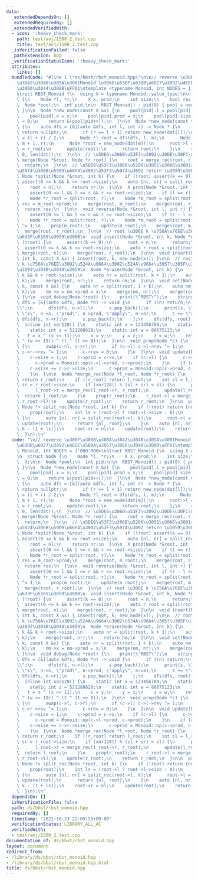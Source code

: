 ```yaml
---
data:
  _extendedDependsOn: []
  _extendedRequiredBy: []
  _extendedVerifiedWith:
  - icon: ':heavy_check_mark:'
    path: test/aoj/1508_2.test.cpp
    title: test/aoj/1508_2.test.cpp
  _isVerificationFailed: false
  _pathExtension: hpp
  _verificationStatusIcon: ':heavy_check_mark:'
  attributes:
    links: []
  bundledCode: "#line 1 \"ds/bbst/rbst_monoid.hpp\"\n\n// reverse \u306F\u3068\u308A\
    \u3042\u3048\u305A\u3001Monoid \u306E\u53EF\u63DB\u6027\u3092\u4EEE\u5B9A\u3057\
    \u3066\u3044\u308B\uFF01\ntemplate <typename Monoid, int NODES = 1'000'000>\n\
    struct RBST_Monoid {\n  using X = typename Monoid::value_type;\n\n  struct Node\
    \ {\n    Node *l, *r;\n    X x, prod;\n    int size;\n    bool rev;\n  };\n\n\
    \  Node *pool;\n  int pid;\n\n  RBST_Monoid() : pid(0) { pool = new Node[NODES];\
    \ }\n\n  Node *new_node(const X &x) {\n    pool[pid].l = pool[pid].r = nullptr;\n\
    \    pool[pid].x = x;\n    pool[pid].prod = x;\n    pool[pid].size = 1;\n    pool[pid].rev\
    \ = 0;\n    return &(pool[pid++]);\n  }\n\n  Node *new_node(const vc<X> &dat)\
    \ {\n    auto dfs = [&](auto &dfs, int l, int r) -> Node * {\n      if (l == r)\
    \ return nullptr;\n      if (r == l + 1) return new_node(dat[l]);\n      int m\
    \ = (l + r) / 2;\n      Node *l_root = dfs(dfs, l, m);\n      Node *r_root = dfs(dfs,\
    \ m + 1, r);\n      Node *root = new_node(dat[m]);\n      root->l = l_root, root->r\
    \ = r_root;\n      update(root);\n      return root;\n    };\n    return dfs(dfs,\
    \ 0, len(dat));\n  }\n\n  // \u5DE6\u306B\u53F3\u3092\u30DE\u30FC\u30B8\n  void\
    \ merge(Node *&root, Node *r_root) {\n    root = merge_rec(root, r_root);\n  \
    \  return;\n  }\n\n  // \u5DE6\u53F3\u306B\u5206\u3051\u3066\u3001root \u3092\u5DE6\
    \u5074\u306B\u5909\u66F4\u3002\u53F3\u5074\u3092 return \u3059\u308B\u3002\n \
    \ Node *split(Node *&root, int k) {\n    if (!root) assert(k == 0);\n    if (root)\
    \ assert(0 <= k && k <= root->size);\n    auto [nl, nr] = split_rec(root, k);\n\
    \    root = nl;\n    return nr;\n  }\n\n  X prod(Node *&root, int l, int r) {\n\
    \    assert(0 <= l && l <= r && r <= root->size);\n    if (l == r) return Monoid::unit();\n\
    \    Node *r_root = split(root, r);\n    Node *m_root = split(root, l);\n    X\
    \ res = m_root->prod;\n    merge(root, m_root);\n    merge(root, r_root);\n  \
    \  return res;\n  }\n\n  void reverse(Node *&root, int l, int r) {\n    assert(Monoid::commute);\n\
    \    assert(0 <= l && l <= r && r <= root->size);\n    if (r - l <= 1) return;\n\
    \    Node *r_root = split(root, r);\n    Node *m_root = split(root, l);\n    m_root->rev\
    \ ^= 1;\n    prop(m_root);\n    update(m_root);\n    merge(root, m_root);\n  \
    \  merge(root, r_root);\n  }\n\n  // root \u306E k \u756A\u76EE\u306B n \u3092\
    \u633F\u5165\u3059\u308B\n  void insert(Node *&root, int k, Node *n) {\n    if\
    \ (!root) {\n      assert(k == 0);\n      root = n;\n      return;\n    }\n  \
    \  assert(0 <= k && k <= root->size);\n    auto r_root = split(root, k);\n   \
    \ merge(root, n);\n    merge(root, r_root);\n  }\n\n  void insert(Node *&root,\
    \ int k, const X &x) { insert(root, k, new_node(x)); }\n\n  // root \u304B\u3089\
    \ k \u756A\u76EE\u3092\u524A\u9664\u3002\u524A\u9664\u3057\u305F\u30CE\u30FC\u30C9\
    \u3092\u304B\u3048\u3059\n  Node *erase(Node *&root, int k) {\n    assert(0 <=\
    \ k && k < root->size);\n    auto nr = split(root, k + 1);\n    auto nm = split(root,\
    \ k);\n    merge(root, nr);\n    return nm;\n  }\n\n  void set(Node *&root, int\
    \ k, const X &x) {\n    auto nr = split(root, 1 + k);\n    auto nm = split(root,\
    \ k);\n    nm->x = nm->prod = x;\n    merge(nm, nr);\n    merge(root, nm);\n \
    \ }\n\n  void debug(Node *root) {\n    print(\"RBST\");\n    string s;\n    auto\
    \ dfs = [&](auto &dfs, Node *n) -> void {\n      if (!n) return;\n      s += \"\
    l\";\n      dfs(dfs, n->l);\n      s.pop_back();\n      print(s, \"size\", n->size,\
    \ \"x\", n->x, \"prod\", n->prod, \"apply\", n->a);\n      s += \"r\";\n     \
    \ dfs(dfs, n->r);\n      s.pop_back();\n    };\n    dfs(dfs, root);\n  }\n\nprivate:\n\
    \  inline int xor128() {\n    static int x = 123456789;\n    static int y = 362436069;\n\
    \    static int z = 521288629;\n    static int w = 88675123;\n    int t;\n\n \
    \   t = x ^ (x << 11);\n    x = y;\n    y = z;\n    z = w;\n    return w = (w\
    \ ^ (w >> 19)) ^ (t ^ (t >> 8));\n  }\n\n  void prop(Node *c) {\n    if (c->rev)\
    \ {\n      swap(c->l, c->r);\n      if (c->l) c->l->rev ^= 1;\n      if (c->r)\
    \ c->r->rev ^= 1;\n      c->rev = 0;\n    }\n  }\n\n  void update(Node *c) {\n\
    \    c->size = 1;\n    c->prod = c->x;\n    if (c->l) {\n      c->size += c->l->size;\n\
    \      c->prod = Monoid::op(c->l->prod, c->prod);\n    }\n    if (c->r) {\n  \
    \    c->size += c->r->size;\n      c->prod = Monoid::op(c->prod, c->r->prod);\n\
    \    }\n  }\n\n  Node *merge_rec(Node *l_root, Node *r_root) {\n    if (!l_root)\
    \ return r_root;\n    if (!r_root) return l_root;\n    int sl = l_root->size,\
    \ sr = r_root->size;\n    if (xor128() % (sl + sr) < sl) {\n      prop(l_root);\n\
    \      l_root->r = merge_rec(l_root->r, r_root);\n      update(l_root);\n    \
    \  return l_root;\n    }\n    prop(r_root);\n    r_root->l = merge_rec(l_root,\
    \ r_root->l);\n    update(r_root);\n    return r_root;\n  }\n\n  pair<Node *,\
    \ Node *> split_rec(Node *root, int k) {\n    if (!root) return {nullptr, nullptr};\n\
    \    prop(root);\n    int ls = (root->l ? root->l->size : 0);\n    if (k <= ls)\
    \ {\n      auto [nl, nr] = split_rec(root->l, k);\n      root->l = nr;\n     \
    \ update(root);\n      return {nl, root};\n    }\n    auto [nl, nr] = split_rec(root->r,\
    \ k - (1 + ls));\n    root->r = nl;\n    update(root);\n    return {root, nr};\n\
    \  }\n};\n"
  code: "\n// reverse \u306F\u3068\u308A\u3042\u3048\u305A\u3001Monoid \u306E\u53EF\
    \u63DB\u6027\u3092\u4EEE\u5B9A\u3057\u3066\u3044\u308B\uFF01\ntemplate <typename\
    \ Monoid, int NODES = 1'000'000>\nstruct RBST_Monoid {\n  using X = typename Monoid::value_type;\n\
    \n  struct Node {\n    Node *l, *r;\n    X x, prod;\n    int size;\n    bool rev;\n\
    \  };\n\n  Node *pool;\n  int pid;\n\n  RBST_Monoid() : pid(0) { pool = new Node[NODES];\
    \ }\n\n  Node *new_node(const X &x) {\n    pool[pid].l = pool[pid].r = nullptr;\n\
    \    pool[pid].x = x;\n    pool[pid].prod = x;\n    pool[pid].size = 1;\n    pool[pid].rev\
    \ = 0;\n    return &(pool[pid++]);\n  }\n\n  Node *new_node(const vc<X> &dat)\
    \ {\n    auto dfs = [&](auto &dfs, int l, int r) -> Node * {\n      if (l == r)\
    \ return nullptr;\n      if (r == l + 1) return new_node(dat[l]);\n      int m\
    \ = (l + r) / 2;\n      Node *l_root = dfs(dfs, l, m);\n      Node *r_root = dfs(dfs,\
    \ m + 1, r);\n      Node *root = new_node(dat[m]);\n      root->l = l_root, root->r\
    \ = r_root;\n      update(root);\n      return root;\n    };\n    return dfs(dfs,\
    \ 0, len(dat));\n  }\n\n  // \u5DE6\u306B\u53F3\u3092\u30DE\u30FC\u30B8\n  void\
    \ merge(Node *&root, Node *r_root) {\n    root = merge_rec(root, r_root);\n  \
    \  return;\n  }\n\n  // \u5DE6\u53F3\u306B\u5206\u3051\u3066\u3001root \u3092\u5DE6\
    \u5074\u306B\u5909\u66F4\u3002\u53F3\u5074\u3092 return \u3059\u308B\u3002\n \
    \ Node *split(Node *&root, int k) {\n    if (!root) assert(k == 0);\n    if (root)\
    \ assert(0 <= k && k <= root->size);\n    auto [nl, nr] = split_rec(root, k);\n\
    \    root = nl;\n    return nr;\n  }\n\n  X prod(Node *&root, int l, int r) {\n\
    \    assert(0 <= l && l <= r && r <= root->size);\n    if (l == r) return Monoid::unit();\n\
    \    Node *r_root = split(root, r);\n    Node *m_root = split(root, l);\n    X\
    \ res = m_root->prod;\n    merge(root, m_root);\n    merge(root, r_root);\n  \
    \  return res;\n  }\n\n  void reverse(Node *&root, int l, int r) {\n    assert(Monoid::commute);\n\
    \    assert(0 <= l && l <= r && r <= root->size);\n    if (r - l <= 1) return;\n\
    \    Node *r_root = split(root, r);\n    Node *m_root = split(root, l);\n    m_root->rev\
    \ ^= 1;\n    prop(m_root);\n    update(m_root);\n    merge(root, m_root);\n  \
    \  merge(root, r_root);\n  }\n\n  // root \u306E k \u756A\u76EE\u306B n \u3092\
    \u633F\u5165\u3059\u308B\n  void insert(Node *&root, int k, Node *n) {\n    if\
    \ (!root) {\n      assert(k == 0);\n      root = n;\n      return;\n    }\n  \
    \  assert(0 <= k && k <= root->size);\n    auto r_root = split(root, k);\n   \
    \ merge(root, n);\n    merge(root, r_root);\n  }\n\n  void insert(Node *&root,\
    \ int k, const X &x) { insert(root, k, new_node(x)); }\n\n  // root \u304B\u3089\
    \ k \u756A\u76EE\u3092\u524A\u9664\u3002\u524A\u9664\u3057\u305F\u30CE\u30FC\u30C9\
    \u3092\u304B\u3048\u3059\n  Node *erase(Node *&root, int k) {\n    assert(0 <=\
    \ k && k < root->size);\n    auto nr = split(root, k + 1);\n    auto nm = split(root,\
    \ k);\n    merge(root, nr);\n    return nm;\n  }\n\n  void set(Node *&root, int\
    \ k, const X &x) {\n    auto nr = split(root, 1 + k);\n    auto nm = split(root,\
    \ k);\n    nm->x = nm->prod = x;\n    merge(nm, nr);\n    merge(root, nm);\n \
    \ }\n\n  void debug(Node *root) {\n    print(\"RBST\");\n    string s;\n    auto\
    \ dfs = [&](auto &dfs, Node *n) -> void {\n      if (!n) return;\n      s += \"\
    l\";\n      dfs(dfs, n->l);\n      s.pop_back();\n      print(s, \"size\", n->size,\
    \ \"x\", n->x, \"prod\", n->prod, \"apply\", n->a);\n      s += \"r\";\n     \
    \ dfs(dfs, n->r);\n      s.pop_back();\n    };\n    dfs(dfs, root);\n  }\n\nprivate:\n\
    \  inline int xor128() {\n    static int x = 123456789;\n    static int y = 362436069;\n\
    \    static int z = 521288629;\n    static int w = 88675123;\n    int t;\n\n \
    \   t = x ^ (x << 11);\n    x = y;\n    y = z;\n    z = w;\n    return w = (w\
    \ ^ (w >> 19)) ^ (t ^ (t >> 8));\n  }\n\n  void prop(Node *c) {\n    if (c->rev)\
    \ {\n      swap(c->l, c->r);\n      if (c->l) c->l->rev ^= 1;\n      if (c->r)\
    \ c->r->rev ^= 1;\n      c->rev = 0;\n    }\n  }\n\n  void update(Node *c) {\n\
    \    c->size = 1;\n    c->prod = c->x;\n    if (c->l) {\n      c->size += c->l->size;\n\
    \      c->prod = Monoid::op(c->l->prod, c->prod);\n    }\n    if (c->r) {\n  \
    \    c->size += c->r->size;\n      c->prod = Monoid::op(c->prod, c->r->prod);\n\
    \    }\n  }\n\n  Node *merge_rec(Node *l_root, Node *r_root) {\n    if (!l_root)\
    \ return r_root;\n    if (!r_root) return l_root;\n    int sl = l_root->size,\
    \ sr = r_root->size;\n    if (xor128() % (sl + sr) < sl) {\n      prop(l_root);\n\
    \      l_root->r = merge_rec(l_root->r, r_root);\n      update(l_root);\n    \
    \  return l_root;\n    }\n    prop(r_root);\n    r_root->l = merge_rec(l_root,\
    \ r_root->l);\n    update(r_root);\n    return r_root;\n  }\n\n  pair<Node *,\
    \ Node *> split_rec(Node *root, int k) {\n    if (!root) return {nullptr, nullptr};\n\
    \    prop(root);\n    int ls = (root->l ? root->l->size : 0);\n    if (k <= ls)\
    \ {\n      auto [nl, nr] = split_rec(root->l, k);\n      root->l = nr;\n     \
    \ update(root);\n      return {nl, root};\n    }\n    auto [nl, nr] = split_rec(root->r,\
    \ k - (1 + ls));\n    root->r = nl;\n    update(root);\n    return {root, nr};\n\
    \  }\n};\n"
  dependsOn: []
  isVerificationFile: false
  path: ds/bbst/rbst_monoid.hpp
  requiredBy: []
  timestamp: '2022-10-23 22:09:59+09:00'
  verificationStatus: LIBRARY_ALL_AC
  verifiedWith:
  - test/aoj/1508_2.test.cpp
documentation_of: ds/bbst/rbst_monoid.hpp
layout: document
redirect_from:
- /library/ds/bbst/rbst_monoid.hpp
- /library/ds/bbst/rbst_monoid.hpp.html
title: ds/bbst/rbst_monoid.hpp
---
```

